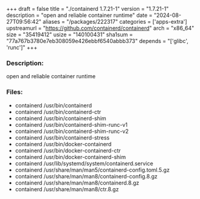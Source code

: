 +++
draft = false
title = "./containerd 1.7.21-1"
version = "1.7.21-1"
description = "open and reliable container runtime"
date = "2024-08-27T09:56:42"
aliases = "/packages/222317"
categories = ['apps-extra']
upstreamurl = "https://github.com/containerd/containerd"
arch = "x86_64"
size = "35419412"
usize = "140100431"
sha1sum = "77a767b3780e7eb308059e426ebbf6540abbb373"
depends = "['glibc', 'runc']"
+++
### Description: 
open and reliable container runtime

### Files: 
* containerd /usr/bin/containerd
* containerd /usr/bin/containerd-ctr
* containerd /usr/bin/containerd-shim
* containerd /usr/bin/containerd-shim-runc-v1
* containerd /usr/bin/containerd-shim-runc-v2
* containerd /usr/bin/containerd-stress
* containerd /usr/bin/docker-containerd
* containerd /usr/bin/docker-containerd-ctr
* containerd /usr/bin/docker-containerd-shim
* containerd /usr/lib/systemd/system/containerd.service
* containerd /usr/share/man/man5/containerd-config.toml.5.gz
* containerd /usr/share/man/man8/containerd-config.8.gz
* containerd /usr/share/man/man8/containerd.8.gz
* containerd /usr/share/man/man8/ctr.8.gz
